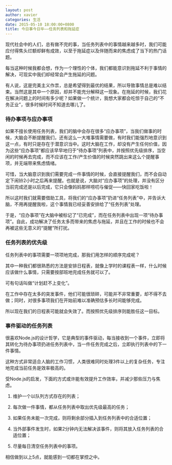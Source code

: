 ```yaml
---
layout: post
author: xavier
categories: 生活
date: 2015-05-10 18:00:00+0800
title: 今日事今日毕——任务列表和拖延症
---
```


现代社会中的人们，总有做不完的事，当任务列表中的事情越来越多时，我们可能应付得焦头烂额却鲜有成效，以至于拖延症以及伴随而来的焦虑成了当下的热门话题。

每当这种时候我都会想，作为一个理性的个体，我们都能意识到拖延不利于事情的解决，可现实中我们却经常会产生拖延的问题。

有人说，这是完美主义作祟，总是希望得到最优的结果，所以导致事情总是难以结束。当然这是其中一个原因，却并不能充分解释这一现象。在拖延的时候，我们花在解决问题上的时间有多少呢？如果做一个统计，我想大家都会吃惊于自己的“不务正业”，很多时候时间不知道去哪儿了。

### 待办事项与应办事项

如果不擅长使用任务列表，我们的脑中会存在很多“应办事项”，当我们做事的时候，大脑会不断提醒我们，还有这么一大堆事情需要做，有时我们能强烈地意识到这一点，有时只是存在于潜意识当中。这时大脑在工作，却没有产生任何价值，因为这些“应办事项”都应该早早地归于“待办事项”列表中，并按照优先级排序，当空闲的时候再去完成，而不应该在工作/产生价值的时候突然跳出来这么个提醒事项，并无端带来焦虑情绪。

可惜，当大脑意识到我们需要完成一件事情的时候，会直接提醒我们，而不会自动定下闹铃2小时之后再来提醒。也就是说，大脑对“应办事项”的处理，并没有区分当前完成还是以后完成，它只会像妈妈那样唠叨与催促——快回家吃饭啦！

所以这时我们就需要借助工具，将我们的“应办事项”扔进“任务列表”中，并告诉大脑，不用再提醒我啦，这个事情我已经妥善安排给了“任务列表”处理。

于是，“应办事项”在大脑中被标记了“已完成”，而在任务列表中出现一项“待办事项”。自此，成功解决了任务太多而带来的焦虑与拖延，并且在工作的时候也不会再被这些无意义的“提醒”所打扰。

### 任务列表的优先级

任务列表中的事项需要一项项地完成，那我们用怎样的顺序完成呢？

其中一种我们都很熟悉的方法是安排日程表，就像上学时的课程表一样，什么时候应该做什么事情，只需要按部班地完成任务就可以了。

可有句话叫做“计划赶不上变化”。

在工作中存在太多的突发事件，他们可能很琐碎，可能并不非常重要，却不得不去做；同时，对很多事项我们在开始前难以准确预估多长时间能够完成。

所以现在我们的日程表可能就会失效了。而按照优先级排序则能胜任这一目标。

### 事件驱动的任务列表

很喜欢Node.js的设计哲学，它是典型的事件驱动，每当接收到一个事件，立即将其转化为待办事项扔进任务列表中，当一件任务完成之后，立即执行列表中的下一件事情。

这种方式非常适合人脑的工作习惯，人类很难同时处理3件以上的复杂任务，专注地完成当前任务是效率极高的。

受Node.js的启发，下面的方式或许能有效提升工作效率，并减少那些压力与焦虑。

1. 维护一个以队列方式存在的列表；

2. 每次做一件事情，都从任务列表中取出优先级最高的任务；

3. 如果任务未能一次完成，则将剩余部分插入到任务列表中的合适位置；

4. 当外部事件发生时，如果2分钟内无法解决该事件，则将其放入任务列表的合适位置；

5. 尽量每日清空任务列表中的事项。

相信做到以上5点，就能感到一切都在掌控之中。
